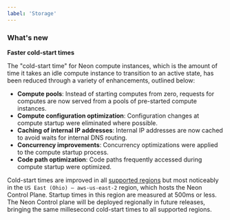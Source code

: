 ```yaml
---
label: 'Storage'
---
```


### What's new

**Faster cold-start times**

The "cold-start time" for Neon compute instances, which is the amount of time it takes an idle compute instance to transition to an active state, has been reduced through a variety of enhancements, outlined below:

- **Compute pools**: Instead of starting computes from zero, requests for computes are now served from a pools of pre-started compute instances.
- **Compute configuration optimization**: Configuration changes at compute startup were eliminated where possible.
- **Caching of internal IP addresses**: Internal IP addresses are now cached to avoid waits for internal DNS routing.
- **Concurrency improvements**: Concurrency optimizations were applied to the compute startup process.
- **Code path optimization**: Code paths frequently accessed during compute startup were optimized.

Cold-start times are improved in all [supported regions](/docs/introduction/regions) but most noticeably in the `US East (Ohio) — aws-us-east-2` region, which hosts the Neon Control Plane. Startup times in this region are measured at 500ms or less. The Neon Control plane will be deployed regionally in future releases, bringing the same millesecond cold-start times to all supported regions.
